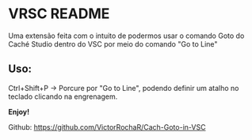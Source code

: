 # VRSC README

Uma extensão feita com o intuito de podermos usar o comando Goto do Caché Studio dentro do VSC por meio do comando "Go to Line"

## Uso:

Ctrl+Shift+P -> Porcure por "Go to Line", podendo definir um atalho no teclado clicando na engrenagem.


**Enjoy!**

Github: https://github.com/VictorRochaR/Cach-Goto-in-VSC